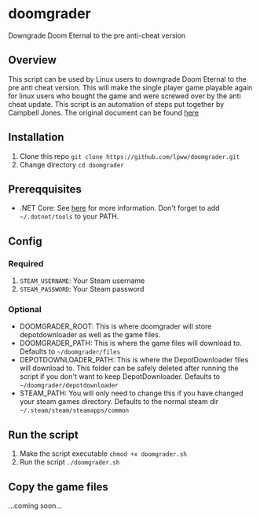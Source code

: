 # doomgrader
Downgrade Doom Eternal to the pre anti-cheat version

## Overview
This script can be used by Linux users to downgrade Doom Eternal to the pre anti
cheat version. This will make the single player game playable again for linux
users who bought the game and were screwed over by the anti cheat update. This script
is an automation of steps put together by Campbell Jones. The original document can be
found
[here](https://docs.google.com/document/d/1iugtqVUuG8TsnZyRzBV-QamdbygdSEGJzOSkDFGpgJU/edit)

## Installation

1. Clone this repo `git clone https://github.com/lpww/doomgrader.git`
2. Change directory `cd doomgrader`

## Prereqquisites

- .NET Core: See [here](https://wiki.archlinux.org/index.php/.NET_Core) for more
  information. Don't forget to add `~/.dotnet/tools` to your PATH.

## Config

### Required

1. `STEAM_USERNAME`: Your Steam username
2. `STEAM_PASSWORD`: Your Steam password

### Optional

- DOOMGRADER_ROOT: This is where doomgrader will store depotdownloader as well
  as the game files.
- DOOMGRADER_PATH: This is where the game files will download to. Defaults to
  `~/doomgrader/files`
- DEPOTDOWNLOADER_PATH: This is where the DepotDownloader files will download
   to. This folder can be safely deleted after running the script if you don't
   want to keep DepotDownloader. Defaults to `~/doomgrader/depotdownloader`
- STEAM_PATH: You will only need to change this if you have changed your steam games directory. Defaults to the normal steam dir `~/.steam/steam/steamapps/common`

## Run the script

1. Make the script executable `chmod +x doomgrader.sh`
2. Run the script `./doomgrader.sh`

## Copy the game files

...coming soon...
